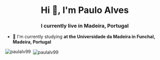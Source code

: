 <h1 align="center">Hi 👋, I'm Paulo Alves</h1>
<h3 align="center">I currently live in Madeira, Portugal</h3>

- 🔭 I'm currently studying **at the Universidade da Madeira in Funchal, Madeira, Portugal**

<p align="left">
</p>

<p><img align="left" src="https://github-readme-stats.vercel.app/api/top-langs?username=paulalv99&show_icons=true&locale=en&layout=compact&theme=dark" alt="paulalv99" /></p>

<p>&nbsp;<img align="center" src="https://github-readme-stats.vercel.app/api?username=paulalv99&show_icons=true&locale=en&theme=dark" alt="paulalv99" /></p>
